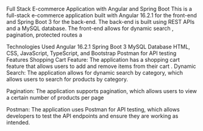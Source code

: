 Full Stack E-commerce Application with Angular and Spring Boot
This is a full-stack e-commerce application built with Angular 16.2.1 for the front-end and Spring Boot 3 for the back-end. The back-end is built using REST APIs and a MySQL database. The front-end allows for dynamic search , pagination, protected routes a

Technologies Used
Angular 16.2.1
Spring Boot 3
MySQL Database
HTML, CSS, JavaScript, TypeScript, and Bootstrap
Postman for API testing
Features
Shopping Cart Feature: The application has a shopping cart feature that allows users to add and remove items from their cart  .
Dynamic Search: The application allows for dynamic search by category, which allows users to search for products by category.

Pagination: The application supports pagination, which allows users to view a certain number of products per page

Postman: The application uses Postman for API testing, which allows developers to test the API endpoints and ensure they are working as intended.
